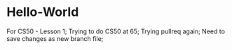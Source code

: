 # Hello-World
For CS50 - Lesson 1;
Trying to do CS50 at 65;
Trying pullreq again;
Need to save changes as new branch file;
